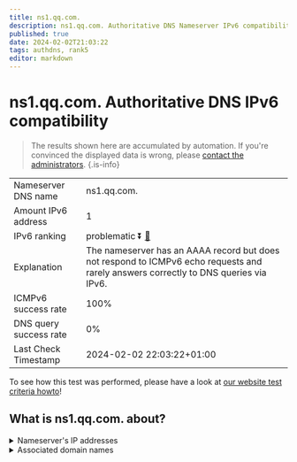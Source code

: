 ```yaml
---
title: ns1.qq.com.
description: ns1.qq.com. Authoritative DNS Nameserver IPv6 compatibility
published: true
date: 2024-02-02T21:03:22
tags: authdns, rank5
editor: markdown
---
```


# ns1.qq.com. Authoritative DNS IPv6 compatibility

> The results shown here are accumulated by automation. If you're convinced the displayed data is wrong, please [contact the administrators](/howto/chat). 
{.is-info}




|   |   |
| - | - |
| Nameserver DNS name | ns1.qq.com.
| Amount IPv6 address | 1
| IPv6 ranking | problematic :arrow_double_down: [🔗](/howto/ranking) |
| Explanation | The nameserver has an AAAA record but does not respond to ICMPv6 echo requests and rarely answers correctly to DNS queries via IPv6. |
| ICMPv6 success rate | 100%|
| DNS query success rate | 0% |
| Last Check Timestamp | 2024-02-02 22:03:22+01:00 |

To see how this test was performed, please have a look at [our website test criteria howto](/howto/testcriteria/authdns)!


## What is ns1.qq.com. about?




<details>
<summary>Nameserver's IP addresses</summary>

2402:4e00:8030::111

</details>



<details>
<summary>Associated domain names</summary>

www.tencent.com

</details>
